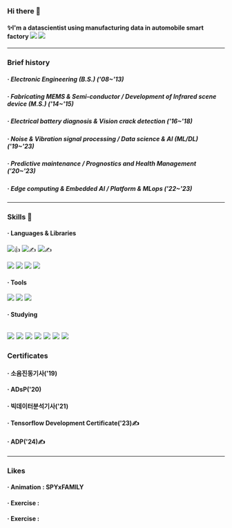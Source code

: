 ### Hi there 👋
#### ✨I'm a datascientist using manufacturing data in automobile smart factory  <img src="https://img.shields.io/badge/Hyundai-002C5F?style=flat-square&logo=Hyundai&logoColor=white"/> <img src="https://img.shields.io/badge/Kia-05141F?style=flat-square&logo=Kia&logoColor=white"/>
---
### Brief history
##### · Electronic Engineering (B.S.) ('08~'13)
##### · Fabricating MEMS & Semi-conductor / Development of Infrared scene device (M.S.) ('14~'15)
##### · Electrical battery diagnosis & Vision crack detection ('16~'18)
##### · Noise & Vibration signal processing / Data science & AI (ML/DL) ('19~'23)
##### · Predictive maintenance / Prognostics and Health Management ('20~'23)
##### · Edge computing & Embedded AI / Platform & MLops ('22~'23)

<!--
**LoidPark/LoidPark** is a ✨ _special_ ✨ repository because its `README.md` (this file) appears on your GitHub profile.

Here are some ideas to get you started:

- 🔭 I’m currently working on ...
- 🌱 I’m currently learning ...
- 👯 I’m looking to collaborate on ...
- 🤔 I’m looking for help with ...
- 💬 Ask me about ...
- 📫 How to reach me: ...
- 😄 Pronouns: ...
- ⚡ Fun fact: ...
-->
---
### Skills 💪
#### · Languages & Libraries
<img src="https://img.shields.io/badge/Python-3776AB?style=flat-square&logo=Python&logoColor=white"/>👍
<img src="https://img.shields.io/badge/C-A8B9CC?style=flat-square&logo=C&logoColor=white"/>✍️
<img src="https://img.shields.io/badge/C++-00599C?style=flat-square&logo=C++&logoColor=white"/>✍️

<img src="https://img.shields.io/badge/Numpy-013243?style=flat-square&logo=Numpy&logoColor=white"/> <img src="https://img.shields.io/badge/Pandas-150458?style=flat-square&logo=Pandas&logoColor=white"/> <img src="https://img.shields.io/badge/SciPy-8CAAE6?style=flat-square&logo=SciPy&logoColor=white"/> <img src="https://img.shields.io/badge/Scikitlearn-F7931E?style=flat-square&logo=Scikitlearn&logoColor=white"/>
#### · Tools
<img src="https://img.shields.io/badge/Jupyter-F37626?style=flat-square&logo=Jupyter&logoColor=white"> <img src="https://img.shields.io/badge/VScode-007ACC?style=flat-square&logo=VisualStudioCode&logoColor=white"> <img src="https://img.shields.io/badge/Github-181717?style=flat-square&logo=Github&logoColor=white">
#### · Studying
<img src="https://img.shields.io/badge/Grafana-F46800?style=flat-square&logo=Grafana&logoColor=white"> <img src="https://img.shields.io/badge/Kibana-005571?style=flat-square&logo=Kibana&logoColor=white"> <img src="https://img.shields.io/badge/Kafka-231F20?style=flat-square&logo=ApacheKafka&logoColor=white"> <img src="https://img.shields.io/badge/Spark-E25A1C?style=flat-square&logo=ApacheSpark&logoColor=white"> <img src="https://img.shields.io/badge/MySQL-4479A1?style=flat-square&logo=MySQL&logoColor=white"> <img src="https://img.shields.io/badge/Oracle-F80000?style=flat-square&logo=Oracle&logoColor=white"> <img src="https://img.shields.io/badge/MongoDB-47A248?style=flat-square&logo=MongoDB&logoColor=white">
---
### Certificates
#### · 소음진동기사('19)
#### · ADsP('20)
#### · 빅데이터분석기사('21)
#### · Tensorflow Development Certificate('23)✍️
#### · ADP('24)✍️
---
### Likes
#### · Animation : SPYxFAMILY
#### · Exercise : 
#### · Exercise : 

